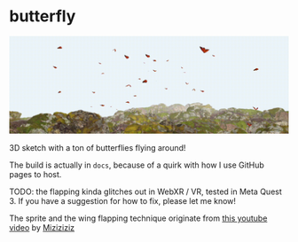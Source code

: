 # butterfly

![butterflies floating around in 3D](./butterflies.gif)

3D sketch with a ton of butterflies flying around!

The build is actually in `docs`, because of a quirk with how I use GitHub pages to host.

TODO: the flapping kinda glitches out in WebXR / VR, tested in Meta Quest 3. If you have a suggestion for how to fix, please let me know!

The sprite and the wing flapping technique originate from [this youtube video](https://www.youtube.com/watch?v=-4hlSoiR9sc&ab_channel=Miziziziz) by [Miziziziz](https://github.com/Miziziziz)
